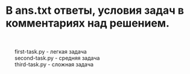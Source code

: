 <h1>В ans.txt ответы, условия задач в комментариях над решением.</h1><br /> 
<ul>
  first-task.py - легкая задача<br />
  second-task.py - средняя задача<br />
  third-task.py - сложная задача
</ul>
